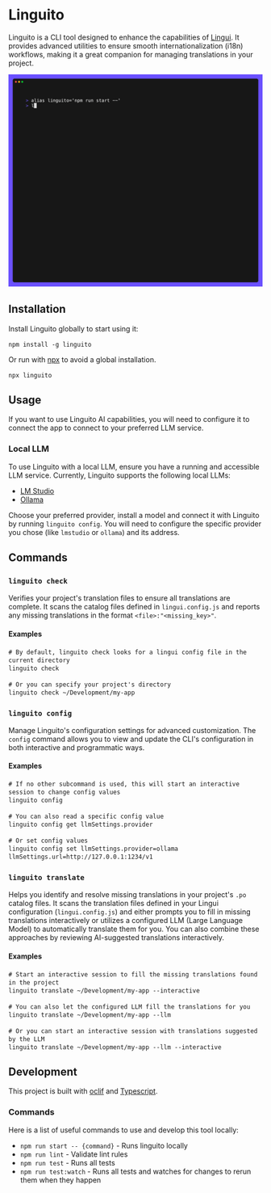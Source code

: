 # Linguito

Linguito is a CLI tool designed to enhance the capabilities of [Lingui](https://lingui.dev/). It provides advanced utilities to ensure smooth internationalization (i18n) workflows, making it a great companion for managing translations in your project.

![Video showing the translation feature of this tool](./docs/demo.gif)

## Installation

Install Linguito globally to start using it:

```shell
npm install -g linguito
```

Or run with [npx](https://docs.npmjs.com/cli/v7/commands/npx) to avoid a global installation.

```shell
npx linguito
```

## Usage

If you want to use Linguito AI capabilities, you will need to configure it to connect the app to connect to your preferred LLM service.

### Local LLM

To use Linguito with a local LLM, ensure you have a running and accessible LLM service. Currently, Linguito supports the following local LLMs:

- [LM Studio](https://lmstudio.ai/)
- [Ollama](https://ollama.com/)

Choose your preferred provider, install a model and connect it with Linguito by running `linguito config`. You will need to configure the specific provider you chose (like `lmstudio` or `ollama`) and its address.

## Commands

### `linguito check`

Verifies your project's translation files to ensure all translations are complete. It scans the catalog files defined in `lingui.config.js` and reports any missing translations in the format `<file>:"<missing_key>"`.

#### Examples

```shell
# By default, linguito check looks for a lingui config file in the current directory
linguito check

# Or you can specify your project's directory
linguito check ~/Development/my-app
```

### `linguito config`

Manage Linguito's configuration settings for advanced customization. The `config` command allows you to view and update the CLI's configuration in both interactive and programmatic ways.

#### Examples

```shell
# If no other subcommand is used, this will start an interactive session to change config values
linguito config

# You can also read a specific config value
linguito config get llmSettings.provider

# Or set config values
linguito config set llmSettings.provider=ollama llmSettings.url=http://127.0.0.1:1234/v1
```

### `linguito translate`

Helps you identify and resolve missing translations in your project's `.po` catalog files. It scans the translation files defined in your Lingui configuration (`lingui.config.js`) and either prompts you to fill in missing translations interactively or utilizes a configured LLM (Large Language Model) to automatically translate them for you. You can also combine these approaches by reviewing AI-suggested translations interactively.

#### Examples

```shell
# Start an interactive session to fill the missing translations found in the project
linguito translate ~/Development/my-app --interactive

# You can also let the configured LLM fill the translations for you
linguito translate ~/Development/my-app --llm

# Or you can start an interactive session with translations suggested by the LLM
linguito translate ~/Development/my-app --llm --interactive
```


## Development

This project is built with [oclif](https://oclif.io/) and [Typescript](https://www.typescriptlang.org/).

### Commands

Here is a list of useful commands to use and develop this tool locally:
- `npm run start -- {command}` - Runs linguito locally
- `npm run lint` - Validate lint rules
- `npm run test` - Runs all tests
- `npm run test:watch` - Runs all tests and watches for changes to rerun them when they happen
